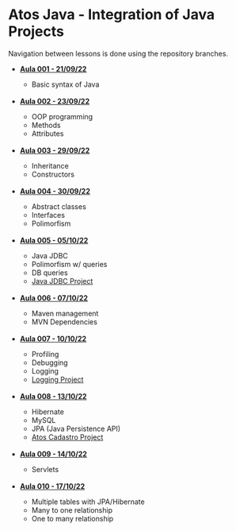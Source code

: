 # Atos Java - Integration of Java Projects

Navigation between lessons is done using the repository branches.

<ul>
  <li><b><a href="https://github.com/gxlpes/atos-java/tree/001_aula_210922">Aula 001 - 21/09/22</a></b></li>
  <ul>
    <li>Basic syntax of Java</li>
  </ul>
 <br/>
  <li><b><a href="https://github.com/gxlpes/atos-java/tree/002_aula_230922">Aula 002 - 23/09/22</a></b></li>
  <ul>
      <li>OOP programming</li>
      <li>Methods</li>
       <li>Attributes</li>
  </ul>
   <br/>
<li><b><a href="https://github.com/gxlpes/atos-java/tree/003_aula_290922">Aula 003 - 29/09/22</a></b></li>
  <ul>
    <li>Inheritance</li>
    <li>Constructors</li>
  </ul>
   <br/>

<li><b><a href="https://github.com/gxlpes/atos-java/tree/004_aula_300922">Aula 004 - 30/09/22</a></b></li>
  <ul>
    <li>Abstract classes</li>
    <li>Interfaces</li>
    <li>Polimorfism</li>
   </ul>
    <br/>

<li><b><a href="https://github.com/gxlpes/atos-java/tree/005_aula_051022">Aula 005 - 05/10/22</a></b></li>
  <ul>
    <li>Java JDBC</li>
    <li>Polimorfism w/ queries</li>
    <li>DB queries</li>
    <li><a href="https://github.com/gxlpes/atos-java/tree/006_aula_071022/demo">Java JDBC Project</a></li>
  </ul>
  <br/>
  
 <li><b><a href="https://github.com/gxlpes/atos-java/tree/006_aula_071022">Aula 006 - 07/10/22</a></b></li>
 <ul>
 <li>Maven management</li>
 <li>MVN Dependencies</li>
 </ul>

<br/>
 <li><b><a href="https://github.com/gxlpes/atos-java/tree/007_aula_101022">Aula 007 - 10/10/22</a></b></li>
 <ul>
 <li>Profiling</li>
 <li>Debugging</li>
 <li>Logging</li>
 <li><a href="https://github.com/gxlpes/atos-java/tree/007_aula_101022/logging3">Logging Project</a></li>
</ul>
<br/>
  
 <li><b><a href="https://github.com/gxlpes/atos-java/tree/008_aula_131022">Aula 008 - 13/10/22</a></b></li>
 <ul>
 <li>Hibernate</li>
 <li>MySQL</li>
 <li>JPA (Java Persistence API)</li>
  <li><a href="https://github.com/gxlpes/atos-java/tree/008_aula_131022/atos-cadastro">Atos Cadastro Project</a></li>
</ul>
  <br/>
  
    
 <li><b><a href="https://github.com/gxlpes/atos-java/tree/009_aula_141022">Aula 009 - 14/10/22</a></b></li>
 <ul>
 <li>Servlets</li>
</ul>
  <br/>
  
 <li><b><a href="https://github.com/gxlpes/atos-java/tree/010_aula_171022">Aula 010 - 17/10/22</a></b></li>
 <ul>
 <li>Multiple tables with JPA/Hibernate</li>
 <li>Many to one relationship</li>
 <li>One to many relationship</li>

</ul>
  <br/>
</ul>
